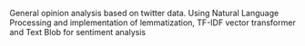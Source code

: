 General opinion analysis based on twitter data.
Using Natural Language Processing and implementation of lemmatization, TF-IDF vector transformer 
and Text Blob for sentiment analysis
